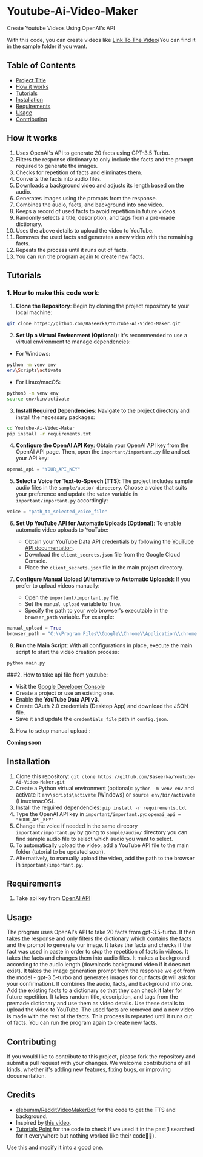 # Youtube-Ai-Video-Maker<a id="project-title"></a>

Create Youtube Videos Using OpenAI's API

With this code, you can create videos like [Link To The Video](https://youtube.com/shorts/WWt5XI1te14?feature=share)/You can find it in the sample folder if you want.

## Table of Contents

- [Project Title](#project-title)
- [How it works](#explanation)
- [Tutorials](#tutorials)
- [Installation](#installation)
- [Requirements](#requirements)
- [Usage](#usage)
- [Contributing](#contributing)

## How it works<a id="explanation"></a>

1. Uses OpenAi's API to generate 20 facts using GPT-3.5 Turbo.
2. Filters the response dictionary to only include the facts and the prompt required to generate the images.
3. Checks for repetition of facts and eliminates them.
4. Converts the facts into audio files.
5. Downloads a background video and adjusts its length based on the audio.
6. Generates images using the prompts from the response.
7. Combines the audio, facts, and background into one video.
8. Keeps a record of used facts to avoid repetition in future videos.
9. Randomly selects a title, description, and tags from a pre-made dictionary.
10. Uses the above details to upload the video to YouTube.
11. Removes the used facts and generates a new video with the remaining facts.
12. Repeats the process until it runs out of facts.
13. You can run the program again to create new facts.

## Tutorials<a id="tutorials"></a>

### 1. How to make this code work:

  1. **Clone the Repository**: 
    Begin by cloning the project repository to your local machine:​
  
  ```bash
  git clone https://github.com/Baseerka/Youtube-Ai-Video-Maker.git
  ```
  
  2. **Set Up a Virtual Environment (Optional)**: 
    It's recommended to use a virtual environment to manage dependencies:​
  
  - For Windows:​
  
  ```bash
  python -m venv env
  env\Scripts\activate
  ```
  
  - For Linux/macOS:​
  
  ```bash
  python3 -m venv env
  source env/bin/activate
  ```
  
  3. **Install Required Dependencies**: 
     Navigate to the project directory and install the necessary packages:​
  
  ```bash
  cd Youtube-Ai-Video-Maker
  pip install -r requirements.txt
  ```
  
  4. **Configure the OpenAI API Key**: 
    Obtain your OpenAI API key from the OpenAI API page. Then, open the `important/important.py` file and set your API key:​
  
  ```python
  openai_api = "YOUR_API_KEY"
  ```
  
  5. **Select a Voice for Text-to-Speech (TTS)**: 
    The project includes sample audio files in the `sample/audio/ directory`. Choose a voice that suits your preference and update the `voice` variable in `important/important.py` accordingly:​
  
  ```python
  voice = "path_to_selected_voice_file"
  ```
  
  6. **Set Up YouTube API for Automatic Uploads (Optional)**: 
    To enable automatic video uploads to YouTube:​
  
      - Obtain your YouTube Data API credentials by following the [YouTube API documentation](https://developers.google.com/youtube/registering_an_application).​
      - Download the `client_secrets.json` file from the Google Cloud Console.​
      - Place the `client_secrets.json` file in the main project directory.​
  
  7. **Configure Manual Upload (Alternative to Automatic Uploads)**:
     If you prefer to upload videos manually:​
  
      - Open the `important/important.py` file.​
      - Set the `manual_upload` variable to True.​
      - Specify the path to your web browser's executable in the `browser_path` variable. For example:​
  
  ```python
  manual_upload = True
  browser_path = "C:\\Program Files\\Google\\Chrome\\Application\\chrome.exe"
  ```
  
  8. **Run the Main Script**: 
    With all configurations in place, execute the main script to start the video creation process:​

```bash
python main.py
```

###2. How to take api file from youtube:

   - Visit the [Google Developer Console](https://console.developers.google.com/)
   - Create a project or use an existing one.
   - Enable the **YouTube Data API v3**.
   - Create OAuth 2.0 credentials (Desktop App) and download the JSON file.
   - Save it and update the `credentials_file` path in `config.json`.

3. How to setup manual upload :

<b>Coming soon</b>

## Installation

1. Clone this repository: `git clone https://github.com/Baseerka/Youtube-Ai-Video-Maker.git`
2. Create a Python virtual environment (optional): `python -m venv env` and activate it `env\scripts\activate` (Windows) or `source env/bin/activate` (Linux/macOS).
3. Install the required dependencies: `pip install -r requirements.txt`
4. Type the OpenAI API key in `important/important.py`: `openai_api = "YOUR_API_KEY"`
5. Change the voice if needed in the same direcory `important/important.py` by going to `sample/audio/` directory you can find sample audio file to select which audio you want to select.
6. To automatically upload the video, add a YouTube API file to the main folder (tutorial to be updated soon).
7. Alternatively, to manually upload the video, add the path to the browser in `important/important.py`.

## Requirements <a id="requirements"></a>

1. Take api key from [OpenAI API](https://platform.openai.com/account/api-keys)

## Usage

The program uses OpenAI's API to take 20 facts from gpt-3.5-turbo. It then takes the response and only filters the dictionary which contains the facts and the prompt to generate our image. It takes the facts and checks if the fact was used in paste in order to stop the repetition of facts in videos. It takes the facts and changes them into audio files. It makes a background according to the audio length (downloads background video if it does not exist). It takes the image generation prompt from the response we got from the model - gpt-3.5-turbo and generates images for our facts (it will ask for your confirmation). It combines the audio, facts, and background into one. Add the existing facts to a dictionary so that they can check it later for future repetition. It takes random title, description, and tags from the premade dictionary and use them as video details. Use these details to upload the video to YouTube. The used facts are removed and a new video is made with the rest of the facts. This process is repeated until it runs out of facts. You can run the program again to create new facts.

## Contributing

If you would like to contribute to this project, please fork the repository and submit a pull request with your changes. We welcome contributions of all kinds, whether it's adding new features, fixing bugs, or improving documentation.

## Credits

- [elebumm/RedditVideoMakerBot](https://github.com/elebumm/RedditVideoMakerBot) for the code to get the TTS and background.
- Inspired by [this video](https://youtu.be/CjHP1W3nxe8a).
- [Tutorials Point](https://www.tutorialspoint.com/program-to-check-whether-two-sentences-are-similar-or-not-in-python) for the code to check if we used it in the past(I searched for it everywhere but nothing worked like their code🤯🤯).

Use this and modify it into a good one.
